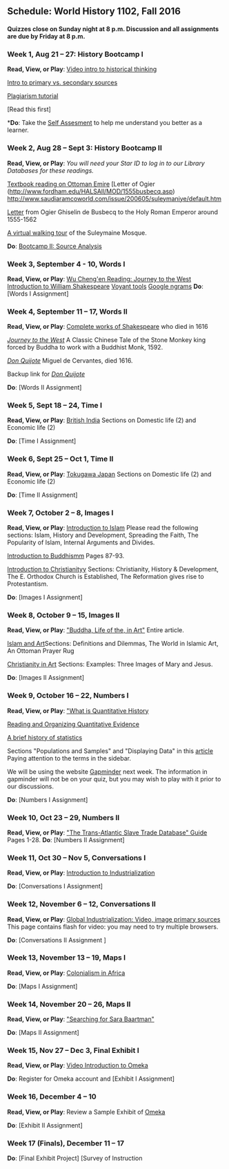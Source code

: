 ## Schedule: World History 1102, Fall 2016 ##

#### Quizzes close on Sunday night at 8 p.m. Discussion and all assignments are due by Friday at 8 p.m. ####

### Week 1, Aug 21 – 27: History Bootcamp I ###

**Read, View, or Play**:  [Video intro to historical thinking](http://teachinghistory.org/historical-thinking-intro) 

[Intro to primary vs. secondary sources](http://www.collectionscanada.gc.ca/education/008-3010-e.html) 

[Plagiarism tutorial](http://www.lib.usm.edu/legacy/plag/plagiarismtutorial.php)

[Read this first] 

***Do**: Take the [Self Assesment](https://docs.google.com/forms/d/e/1FAIpQLSfZJqhI6XCHujrBYZuyLj1Cz5iI1i-epK59_kEy3lSQcUqtmQ/viewform) to help me understand you better as a learner.

### Week 2, Aug 28 – Sept 3: History Bootcamp II ###

**Read, View, or Play**: _You will need your Star ID to log in to our Library Databases for these readings._

[Textbook reading on Ottoman Emire](http://go.galegroup.com.ndcproxy.mnpals.net/ps/retrieve.do?inPS=true&prodId=GVRL&userGroupName=mnanorman&docId=GALE|CX2587300152&contentSegment=&searchId=R3&tabID=T003&resultListType=RESULT_LIST&currentPosition=4&searchResultsType=)
[Letter of Ogier (http://www.fordham.edu/HALSAll/MOD/1555busbecq.asp)
http://www.saudiaramcoworld.com/issue/200605/suleymaniye/default.htm

[Letter](http://www.fordham.edu/HALSAll/MOD/1555busbecq.asp) from Ogier Ghiselin de Busbecq to the Holy Roman Emperor around 1555-1562

[A virtual walking tour](http://www.saudiaramcoworld.com/issue/200605/suleymaniye/default.htm) of the Suleymaine Mosque.

**Do**: [Bootcamp II: Source Analysis](http://jacknorton.org/history-bootcamp-ii-assignment/)

### Week 3, September 4 - 10, Words I ###

**Read, View, or Play**: [Wu Cheng'en Reading: Journey to the West](http://ndcproxy.mnpals.net/login?url=http://go.galegroup.com.ndcproxy.mnpals.net/ps/i.do?id=GALE%7CCX3408400942&v=2.1&u=mnanorman&it=r&p=GVRL&sw=w&asid=1453312f7fee83dc810a8230456ba58f)
[Introduction to William Shakespeare](http://ndcproxy.mnpals.net/login?url=http://go.galegroup.com.ndcproxy.mnpals.net/ps/i.do?id=GALE%7CCX3426300095&v=2.1&u=mnanorman&it=r&p=GVRL&sw=w&asid=c255b87a5448f275b0f7be358b9fa0f9)
[Voyant tools](http://voyant-tools.org/)
[Google ngrams](https://books.google.com/ngrams)
**Do**: [Words I Assignment]

### Week 4, September 11 – 17, Words II ###

**Read, View, or Play**: [Complete works of Shakespeare](http://norvig.com/ngrams/shakespeare.txt) who died in 1616 

[_Journey to the West_](http://www.chine-informations.com/fichiers/jourwest.pdf) A Classic Chinese Tale of the Stone Monkey king forced by Buddha to work with a Buddhist Monk, 1592.

[_Don Quijote_](http://www.gutenberg.org/cache/epub/996/pg996.txt) Miguel de Cervantes, died 1616. 

Backup link for [_Don Quijote_](http://cervantes.tamu.edu/english/ctxt/DQ\_Ormsby/part1\_DQ\_Ormsby.html)

**Do**: [Words II Assignment]

### Week 5, Sept 18 – 24, Time I ###

**Read, View, or Play**: [British India](http://dailylife2.abc-clio.com.ndcproxy.mnpals.net/Topics/Display/1426845?webSiteCode=SLN_DLTH_AC&returnToPage=%2fTopics%2fDisplay%2f1426845&token=2CEA775BB93B98E0CA5328E0A8D5544E&casError=False) Sections on Domestic life (2) and Economic life (2)

**Do**: [Time I Assignment]

### Week 6, Sept 25 – Oct 1, Time II ###

**Read, View, or Play**: [Tokugawa Japan](http://dailylife2.abc-clio.com.ndcproxy.mnpals.net/Topics/Display/1426560) Sections on Domestic life (2) and Economic life (2)

**Do**: [Time II Assignment]

### Week 7, October 2 – 8, Images I ###
**Read, View, or Play**: [Introduction to Islam](http://ndcproxy.mnpals.net/login?url=http://go.galegroup.com.ndcproxy.mnpals.net/ps/i.do?id=GALE%7CCX3448400024&v=2.1&u=mnanorman&it=r&p=GVRL&sw=w&asid=50b04c9ec6378d9504b61c41643c7427) Please read the following sections: Islam, History and Development, Spreading the Faith, The Popularity of Islam,  Internal Arguments and Divides.

[Introduction to Buddhismm](http://ndcproxy.mnpals.net/login?url=http://go.galegroup.com.ndcproxy.mnpals.net/ps/i.do?id=GALE%7CCX3448400014&v=2.1&u=mnanorman&it=r&p=GVRL&sw=w&asid=1a0374b2514b1dd0f3d583690360b705) Pages 87-93.

[Introduction to Christianityy](http://ndcproxy.mnpals.net/login?url=http://go.galegroup.com.ndcproxy.mnpals.net/ps/i.do?id=GALE%7CCX3448400015&v=2.1&u=mnanorman&it=r&p=GVRL&sw=w&asid=c534307c802bbd01e96c5245842d7ee2) Sections: Christianity, History & Development, The E. Orthodox Church is Established, The Reformation gives rise to Protestantism. 

**Do**: [Images I Assignment]

### Week 8, October 9 – 15, Images II ###
**Read, View, or Play**: ["Buddha, Life of the, in Art"](http://ndcproxy.mnpals.net/login?url=http://go.galegroup.com.ndcproxy.mnpals.net/ps/i.do?id=GALE%7CCX3402600075&v=2.1&u=mnanorman&it=r&p=GVRL&sw=w&asid=f484a0c724af9aa2c010b6c7f4f440cb) Entire article. 

[Islam and Art](http://ndcproxy.mnpals.net/login?url=http://go.galegroup.com.ndcproxy.mnpals.net/ps/i.do?id=GALE%7CCX2347100021&v=2.1&u=mnanorman&it=r&p=GVRL&sw=w&asid=3a860461ed4edfef449b44633a52739c)Sections: Definitions and Dilemmas, The World in Islamic Art, An Ottoman Prayer Rug

[Christianity in Art](http://ndcproxy.mnpals.net/login?url=http://go.galegroup.com.ndcproxy.mnpals.net/ps/i.do?id=GALE%7CCX2347100020&v=2.1&u=mnanorman&it=r&p=GVRL&sw=w&asid=bf76c9036307e2f9364377a1df4b5ccf) Sections: Examples: Three Images of Mary and Jesus. 

**Do**: [Images II Assignment]


### Week 9, October 16 – 22, Numbers I ###
**Read, View, or Play**: ["What is Quantitative History](http://historymatters.gmu.edu/mse/numbers/what.html)

[Reading and Organizing Quantitative Evidence](http://historymatters.gmu.edu/mse/numbers/reading.html)

[A brief history of statistics](http://go.galegroup.com.ndcproxy.mnpals.net/ps/i.do?id=GALE%7cCX3404901078&v=2.1&u=mnanorman&it=r&p=GVRL&sw=w&asid=a0b1eeb84f1fc49798321d83e9d4f9f6)

Sections "Populations and Samples" and "Displaying Data" in this [article](http://go.galegroup.com.ndcproxy.mnpals.net/ps/i.do?id=GALE%7cCX3438100601&v=2.1&u=mnanorman&it=r&p=GVRL&sw=w&asid=869240d579dc9f0b42e9568558c01eaa)
Paying attention to the terms in the sidebar.

We will be using the website [Gapminder](http://www.gapminder.org/) next
week. The information in gapminder will not be on your quiz, but you may
wish to play with it prior to our discussions.

**Do**: [Numbers I Assignment]

### Week 10, Oct 23 – 29, Numbers II ###

**Read, View, or Play**: ["The Trans-Atlantic Slave Trade Database" Guide](http://www.slavevoyages.org/documents/download/VoyagesGuide.pdf) Pages 1-28. 
**Do**: [Numbers II Assignment]

### Week 11, Oct 30 – Nov 5, Conversations I ###
**Read, View, or Play**: [Introduction to Industrialization](http://ndcproxy.mnpals.net/login?url=http://search.credoreference.com/content/entry/chambdictwh/industrialization/0?searchId=43aec002-6810-11e6-8703-0aea1e3b2a47&result=10)

**Do**: [Conversations I Assignment]

### Week 12, November 6 – 12, Conversations II  ###
**Read, View, or Play**: [Global Industrialization: Video, image primary sources](http://www.learner.org/courses/worldhistory/unit_main_19.html) This page contains flash for video: you may need to try multiple browsers. 

**Do**: [Conversations II Assignment ]

### Week 13, November 13 – 19, Maps I ###

**Read, View, or Play**: [Colonialism in Africa](http://ndcproxy.mnpals.net/login?url=http://go.galegroup.com.ndcproxy.mnpals.net/ps/i.do?id=GALE%7CCX3400100093&v=2.1&u=mnanorman&it=r&p=GVRL&sw=w&asid=fc4be7b3df4b497d8acefac01d46fe95)

**Do**: [Maps I Assignment]

### Week 14, November 20 – 26, Maps II ###
**Read, View, or Play**: ["Searching for Sara Baartman"](http://pages.jh.edu/~jhumag/0609web/sara.html)

**Do**: [Maps II Assignment]

### Week 15, Nov 27 – Dec 3, Final Exhibit I ###

**Read, View, or Play**: [Video Introduction to Omeka](https://vimeo.com/55973380)

**Do**: Register for Omeka account and [Exhibit I Assignment]


### Week 16, December 4 – 10

**Read, View, or Play**: Review a Sample Exhibit of [Omeka](http://himalayancollections.commons.yale.edu/) 

**Do**: [Exhibit II Assignment]

### Week 17 (Finals), December 11 – 17
**Do**: [Final Exhibit Project]
[Survey of Instruction
